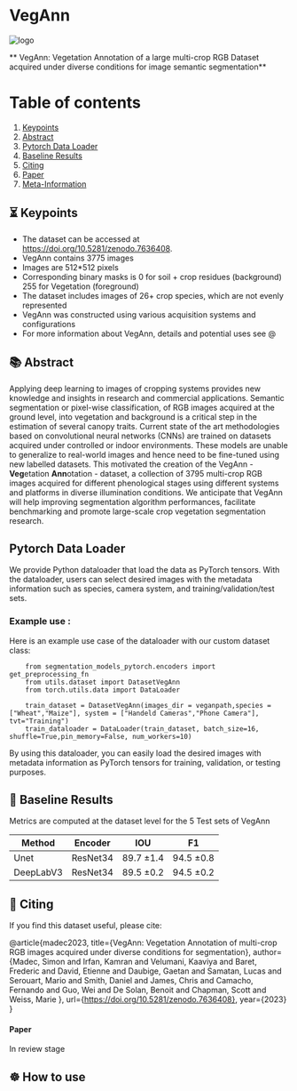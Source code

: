 

# VegAnn

![logo]()

** VegAnn: Vegetation Annotation of a large multi-crop RGB Dataset acquired under diverse conditions for image semantic segmentation**


# Table of contents
1. [Keypoints](#key)
2. [Abstract](#abs)
3. [Pytorch Data Loader](#loader)
4. [Baseline Results](#res)
5. [Citing](#cite)
6. [Paper](#paper)
6. [Meta-Information](#meta)

## ⏳ Keypoints <a name="key"></a>

- The dataset can be accessed at https://doi.org/10.5281/zenodo.7636408.
- VegAnn contains 3775 images 
- Images are 512*512 pixels 
- Corresponding binary masks is 0 for soil + crop residues (background) 255 for Vegetation (foreground)
- The dataset includes images of 26+ crop species, which are not evenly represented
- VegAnn was constructed using various acquisition systems and configurations
- For more information about VegAnn, details and potential uses see @

## 📚 Abstract <a name="abs"></a>

  Applying deep learning to images of cropping systems provides new knowledge and insights in research and commercial applications. Semantic segmentation or pixel-wise classification, of RGB images acquired at the ground level, into vegetation and background is a critical step in the estimation of several canopy traits. Current state of the art methodologies based on convolutional neural networks (CNNs) are trained on datasets acquired under controlled or indoor environments. These models are unable to generalize to real-world images and hence need to be fine-tuned using new labelled datasets. This motivated the creation of the VegAnn - **Veg**etation **Ann**otation - dataset, a collection of 3795 multi-crop RGB images acquired for different phenological stages using different systems and platforms in diverse illumination conditions. We anticipate that VegAnn will help improving segmentation algorithm performances, facilitate benchmarking and promote large-scale crop vegetation segmentation research.

## Pytorch Data Loader <a name="loader"></a>
We provide Python dataloader that load the data as PyTorch tensors. With the dataloader, users can select desired images with the metadata information such as species, camera system, and training/validation/test sets. 

### Example use : 

Here is an example use case of the dataloader with our custom dataset class:

```
    from segmentation_models_pytorch.encoders import get_preprocessing_fn
    from utils.dataset import DatasetVegAnn
    from torch.utils.data import DataLoader

    train_dataset = DatasetVegAnn(images_dir = veganpath,species = ["Wheat","Maize"], system = ["Handeld Cameras","Phone Camera"], tvt="Training")    
    train_dataloader = DataLoader(train_dataset, batch_size=16, shuffle=True,pin_memory=False, num_workers=10)
```
By using this dataloader, you can easily load the desired images with metadata information as PyTorch tensors for training, validation, or testing purposes.

##  📝 Baseline Results <a name="res"></a>

Metrics are computed at the dataset level for the 5 Test sets of VegAnn

Method               | Encoder | IOU | F1 
---                  | ---  | ---   | ---                  
Unet       |   ResNet34  | 89.7 ±1.4  |  94.5 ±0.8
DeepLabV3  |   ResNet34  | 89.5 ±0.2  |  94.5 ±0.2



## 📝 Citing  <a name="cite"></a>

If you find this dataset useful, please cite:

@article{madec2023,
  title={VegAnn: Vegetation Annotation of multi-crop RGB images acquired under diverse conditions for segmentation},
  author={Madec, Simon  and Irfan, Kamran and Velumani, Kaaviya and Baret, Frederic and David, Etienne  and Daubige, Gaetan  and Samatan, Lucas   and Serouart, Mario and Smith, Daniel  and James, Chris  and Camacho, Fernando  and Guo, Wei and De Solan, Benoit  and Chapman, Scott and Weiss, Marie },
  url={https://doi.org/10.5281/zenodo.7636408},
  year={2023}
}
#### Paper <a name="paper"></a>
In review stage


## ☸️ How to use

